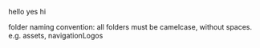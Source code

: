 hello yes hi

folder naming convention:
all folders must be camelcase, without spaces.
e.g. assets, navigationLogos
